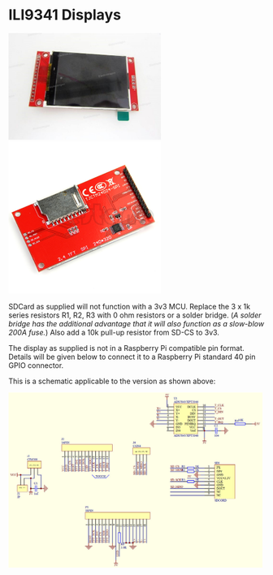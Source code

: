 # ILI9341 Displays


<p align="left">
<img src="images/pic1.jpg" width="300" />  
<img src="images/pic2.jpg" width="300" /> 
<br>

SDCard as supplied will not function with a 3v3 MCU. Replace the 3 x 1k series resistors R1, R2, R3 with 0 ohm resistors or a solder bridge. (*A solder bridge has the additional advantage that it will also function as a slow-blow 200A fuse.*) Also add a 10k pull-up resistor from SD-CS to 3v3.

The display as supplied is not in a Raspberry Pi compatible pin format. Details will be given below to connect it to a Raspberry Pi standard 40 pin GPIO connector.

This is a schematic applicable to the version as shown above:
<p align="left">
<img src="images/schematic1.jpg" width="500" />  
<br>

